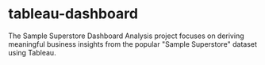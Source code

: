 # tableau-dashboard
The Sample Superstore Dashboard Analysis project focuses on deriving meaningful business insights from the popular "Sample Superstore" dataset using Tableau. 
